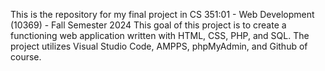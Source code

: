 This is the repository for my final project in CS 351:01 - Web Development (10369) - Fall Semester 2024
This goal of this project is to create a functioning web application written with HTML, CSS, PHP, and SQL.
The project utilizes Visual Studio Code, AMPPS, phpMyAdmin, and Github of course.
